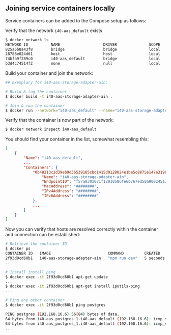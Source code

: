 ## Joining service containers locally
Service containers can be added to the Compose setup as follows:

Verify that the network `i40-aas_default` exists
```bash
$ docker network ls
NETWORK ID          NAME                   DRIVER              SCOPE
825a5b8a43f8        bridge                 bridge              local
28788e024d61        host                   host                local
74bfa9f289c0        i40-aas_default        bridge              local
b3d4c74514f2        none                   null                local
```

Build your container and join the network:
```bash
## Exemplary for i40-aas-storage-adapter-ain:

# Build & tag the container
$ docker build -t i40-aas-storage-adapter-ain .

# Join & run the container
$ docker run --network="i40-aas_default" --name="i40-aas-storage-adapter-ain" i40-aas-storage-adapter-ain
```

Verify that the container is now part of the network:
```bash
$ docker network inspect i40-aas_default
```
You should find your container in the list, somewhat resembling this:
```json
[
    {
        "Name": "i40-aas_default",
        ...
        "Containers": {
            "0b48213c2d39eb9d36539105cbd1415d0128024e1ba5c8875e147e319638480e": {
                "Name": "i40-aas-storage-adapter-ain",
                "EndpointID": "f57a8301071f12010586fe6b767ed50a90024512e6ddf10f7795685547e9cf86",
                "MacAddress": "########",
                "IPv4Address": "########",
                "IPv6Address": "########"
            },
            ...
        }
    }
]
```

Now you can verify that hosts are resolved correctly within the container and connection can be established:
```bash
# Retrieve the container ID
$ docker ps
CONTAINER ID   IMAGE                         COMMAND         CREATED         STATUS         PORTS       NAMES
2f93d0cd60b1   i40-aas-storage-adapter-ain   "npm run dev"   5 seconds ago   Up 4 seconds   3000/tcp    i40-aas-storage-adapter-ain
...

# Install install ping
$ docker exec -it 2f93d0cd60b1 apt-get update
...
$ docker exec -it 2f93d0cd60b1 apt-get install iputils-ping
...

# Ping any other container
$ docker exec -it 2f93d0cd60b1 ping postgres

PING postgres (192.168.16.6) 56(84) bytes of data.
64 bytes from i40-aas_postgres_1.i40-aas_default (192.168.16.6): icmp_seq=1 ttl=64 time=0.250 ms
64 bytes from i40-aas_postgres_1.i40-aas_default (192.168.16.6): icmp_seq=2 ttl=64 time=0.181 ms
...
```
